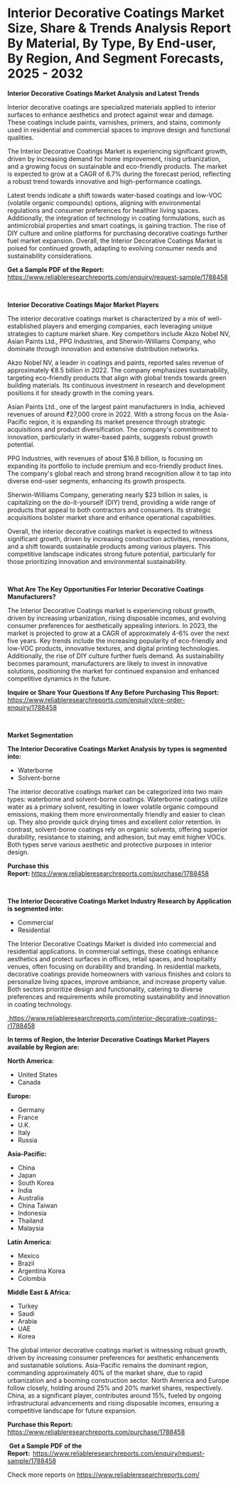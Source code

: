 <p><h1>Interior Decorative Coatings Market Size, Share & Trends Analysis Report By Material, By Type, By End-user, By Region, And Segment Forecasts, 2025 - 2032</h1></p><p><strong>Interior Decorative Coatings Market Analysis and Latest Trends</strong></p>
<p><p>Interior decorative coatings are specialized materials applied to interior surfaces to enhance aesthetics and protect against wear and damage. These coatings include paints, varnishes, primers, and stains, commonly used in residential and commercial spaces to improve design and functional qualities.</p><p>The Interior Decorative Coatings Market is experiencing significant growth, driven by increasing demand for home improvement, rising urbanization, and a growing focus on sustainable and eco-friendly products. The market is expected to grow at a CAGR of 6.7% during the forecast period, reflecting a robust trend towards innovative and high-performance coatings. </p><p>Latest trends indicate a shift towards water-based coatings and low-VOC (volatile organic compounds) options, aligning with environmental regulations and consumer preferences for healthier living spaces. Additionally, the integration of technology in coating formulations, such as antimicrobial properties and smart coatings, is gaining traction. The rise of DIY culture and online platforms for purchasing decorative coatings further fuel market expansion. Overall, the Interior Decorative Coatings Market is poised for continued growth, adapting to evolving consumer needs and sustainability considerations.</p></p>
<p><strong>Get a Sample PDF of the Report:&nbsp;</strong> <a href="https://www.reliableresearchreports.com/enquiry/request-sample/1788458?utm_campaign=2743&utm_medium=2&utm_source=Github&utm_content=ia&utm_term=03042025&utm_id=interior-decorative-coatings">https://www.reliableresearchreports.com/enquiry/request-sample/1788458</a></p>
<p>&nbsp;</p>
<p><strong>Interior Decorative Coatings Major Market Players</strong></p>
<p><p>The interior decorative coatings market is characterized by a mix of well-established players and emerging companies, each leveraging unique strategies to capture market share. Key competitors include Akzo Nobel NV, Asian Paints Ltd., PPG Industries, and Sherwin-Williams Company, who dominate through innovation and extensive distribution networks.</p><p>Akzo Nobel NV, a leader in coatings and paints, reported sales revenue of approximately €8.5 billion in 2022. The company emphasizes sustainability, targeting eco-friendly products that align with global trends towards green building materials. Its continuous investment in research and development positions it for steady growth in the coming years.</p><p>Asian Paints Ltd., one of the largest paint manufacturers in India, achieved revenues of around ₹27,000 crore in 2022. With a strong focus on the Asia-Pacific region, it is expanding its market presence through strategic acquisitions and product diversification. The company's commitment to innovation, particularly in water-based paints, suggests robust growth potential.</p><p>PPG Industries, with revenues of about $16.8 billion, is focusing on expanding its portfolio to include premium and eco-friendly product lines. The company's global reach and strong brand recognition allow it to tap into diverse end-user segments, enhancing its growth prospects.</p><p>Sherwin-Williams Company, generating nearly $23 billion in sales, is capitalizing on the do-it-yourself (DIY) trend, providing a wide range of products that appeal to both contractors and consumers. Its strategic acquisitions bolster market share and enhance operational capabilities.</p><p>Overall, the interior decorative coatings market is expected to witness significant growth, driven by increasing construction activities, renovations, and a shift towards sustainable products among various players. This competitive landscape indicates strong future potential, particularly for those prioritizing innovation and environmental sustainability.</p></p>
<p>&nbsp;</p>
<p><strong>What Are The Key Opportunities For Interior Decorative Coatings Manufacturers?</strong></p>
<p><p>The Interior Decorative Coatings market is experiencing robust growth, driven by increasing urbanization, rising disposable incomes, and evolving consumer preferences for aesthetically appealing interiors. In 2023, the market is projected to grow at a CAGR of approximately 4-6% over the next five years. Key trends include the increasing popularity of eco-friendly and low-VOC products, innovative textures, and digital printing technologies. Additionally, the rise of DIY culture further fuels demand. As sustainability becomes paramount, manufacturers are likely to invest in innovative solutions, positioning the market for continued expansion and enhanced competitive dynamics in the future.</p></p>
<p><strong>Inquire or Share Your Questions If Any Before Purchasing This Report:</strong> <a href="https://www.reliableresearchreports.com/enquiry/pre-order-enquiry/1788458?utm_campaign=2743&utm_medium=2&utm_source=Github&utm_content=ia&utm_term=03042025&utm_id=interior-decorative-coatings">https://www.reliableresearchreports.com/enquiry/pre-order-enquiry/1788458</a></p>
<p>&nbsp;</p>
<p><strong>Market Segmentation</strong></p>
<p><strong>The Interior Decorative Coatings Market Analysis by types is segmented into:</strong></p>
<p><ul><li>Waterborne</li><li>Solvent-borne</li></ul></p>
<p><p>The interior decorative coatings market can be categorized into two main types: waterborne and solvent-borne coatings. Waterborne coatings utilize water as a primary solvent, resulting in lower volatile organic compound emissions, making them more environmentally friendly and easier to clean up. They also provide quick drying times and excellent color retention. In contrast, solvent-borne coatings rely on organic solvents, offering superior durability, resistance to staining, and adhesion, but may emit higher VOCs. Both types serve various aesthetic and protective purposes in interior design.</p></p>
<p><strong>Purchase this Report:&nbsp;</strong><a href="https://www.reliableresearchreports.com/purchase/1788458?utm_campaign=2743&utm_medium=2&utm_source=Github&utm_content=ia&utm_term=03042025&utm_id=interior-decorative-coatings">https://www.reliableresearchreports.com/purchase/1788458</a></p>
<p>&nbsp;</p>
<p><strong>The Interior Decorative Coatings Market Industry Research by Application is segmented into:</strong></p>
<p><ul><li>Commercial</li><li>Residential</li></ul></p>
<p><p>The Interior Decorative Coatings Market is divided into commercial and residential applications. In commercial settings, these coatings enhance aesthetics and protect surfaces in offices, retail spaces, and hospitality venues, often focusing on durability and branding. In residential markets, decorative coatings provide homeowners with various finishes and colors to personalize living spaces, improve ambiance, and increase property value. Both sectors prioritize design and functionality, catering to diverse preferences and requirements while promoting sustainability and innovation in coating technology.</p></p>
<p><a href="https://www.reliableresearchreports.com/interior-decorative-coatings-r1788458?utm_campaign=2743&utm_medium=2&utm_source=Github&utm_content=ia&utm_term=03042025&utm_id=interior-decorative-coatings">&nbsp;https://www.reliableresearchreports.com/interior-decorative-coatings-r1788458</a></p>
<p><strong>In terms of Region, the Interior Decorative Coatings Market Players available by Region are:</strong></p>
<p>
    <p> <strong> North America: </strong>
        <ul>
            <li>United States</li>
            <li>Canada</li>
        </ul>
        </p> 
    <p> <strong> Europe: </strong>
        <ul>
            <li>Germany</li>
            <li>France</li>
            <li>U.K.</li>
            <li>Italy</li>
            <li>Russia</li>
        </ul>
        </p> 
    <p> <strong> Asia-Pacific: </strong>
        <ul>
            <li>China</li>
            <li>Japan</li>
            <li>South Korea</li>
            <li>India</li>
            <li>Australia</li>
            <li>China Taiwan</li>
            <li>Indonesia</li>
            <li>Thailand</li>
            <li>Malaysia</li>
        </ul>
        </p> 
    <p> <strong> Latin America: </strong>
        <ul>
            <li>Mexico</li>
            <li>Brazil</li>
            <li>Argentina Korea</li>
            <li>Colombia</li>
        </ul>
        </p> 
    <p> <strong> Middle East & Africa: </strong>
        <ul>
            <li>Turkey</li>
            <li>Saudi</li>
            <li>Arabia</li>
            <li>UAE</li>
            <li>Korea</li>
        </ul>
    </p>
    </p>
<p><p>The global interior decorative coatings market is witnessing robust growth, driven by increasing consumer preferences for aesthetic enhancements and sustainable solutions. Asia-Pacific remains the dominant region, commanding approximately 40% of the market share, due to rapid urbanization and a booming construction sector. North America and Europe follow closely, holding around 25% and 20% market shares, respectively. China, as a significant player, contributes around 15%, fueled by ongoing infrastructural advancements and rising disposable incomes, ensuring a competitive landscape for future expansion.</p></p>
<p><strong>Purchase this Report: </strong><a href="https://www.reliableresearchreports.com/purchase/1788458?utm_campaign=2743&utm_medium=2&utm_source=Github&utm_content=ia&utm_term=03042025&utm_id=interior-decorative-coatings">https://www.reliableresearchreports.com/purchase/1788458</a></p>
<p>&nbsp;<strong>Get a Sample PDF of the Report:&nbsp;&nbsp;</strong><a href="https://www.reliableresearchreports.com/enquiry/request-sample/1788458?utm_campaign=2743&utm_medium=2&utm_source=Github&utm_content=ia&utm_term=03042025&utm_id=interior-decorative-coatings">https://www.reliableresearchreports.com/enquiry/request-sample/1788458</a></p>
<p><strong></strong></p>
<p>Check more reports on <a href="https://www.reliableresearchreports.com/?utm_campaign=2743&utm_medium=2&utm_source=Github&utm_content=ia&utm_term=03042025&utm_id=interior-decorative-coatings">https://www.reliableresearchreports.com/</a></p>